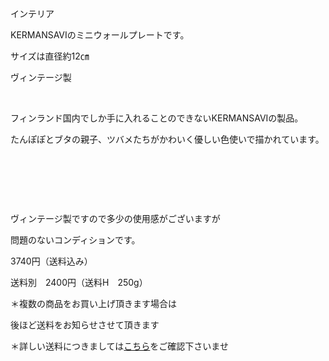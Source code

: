 <link rel="stylesheet" type="text/css" href="/assets/css/styles.css">

インテリア

KERMANSAVIのミニウォールプレートです。

サイズは直径約12㎝

ヴィンテージ製

<img alt="" src="http://blog.cnobi.jp/v1/blog/user/71e35865e9e62f3f9d70420d6124d2ab/1490556039"/>   

フィンランド国内でしか手に入れることのできないKERMANSAVIの製品。

たんぽぽとブタの親子、ツバメたちがかわいく優しい色使いで描かれています。

<img alt="" src="http://blog.cnobi.jp/v1/blog/user/71e35865e9e62f3f9d70420d6124d2ab/1490556038"/>   

  <img alt="" src="http://blog.cnobi.jp/v1/blog/user/71e35865e9e62f3f9d70420d6124d2ab/1490556037"/> 
      

  

ヴィンテージ製ですので多少の使用感がございますが

問題のないコンディションです。

3740円（送料込み）

送料別　2400円（送料H　250g）

＊複数の商品をお買い上げ頂きます場合は

後ほど送料をお知らせさせて頂きます

＊詳しい送料につきましては[こちら](http://dkzakka.blog.shinobi.jp/Entry/3385/)をご確認下さいませ